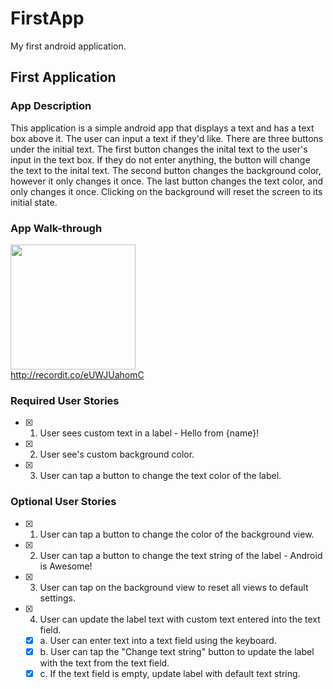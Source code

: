 # FirstApp
My first android application.
## First Application

### App Description
This application is a simple android app that displays a text and has a text box above it. The user can input a text if they'd like. There are three buttons under the initial text. The first button changes the inital text to the user's input in the text box. If they do not enter anything, the button will change the text to the inital text. The second button changes the background color, however it only changes it once. The last button changes the text color, and only changes it once. Clicking on the background will reset the screen to its initial state.

### App Walk-through
<img src="http://recordit.co/eUWJUahomC" width=200><br>
http://recordit.co/eUWJUahomC

### Required User Stories
- [x] 1. User sees custom text in a label - Hello from {name}!
- [x] 2. User see's custom background color.
- [x] 3. User can tap a button to change the text color of the label.

### Optional User Stories
- [x] 1. User can tap a button to change the color of the background view.  
- [x] 2. User can tap a button to change the text string of the label - Android is Awesome!  
- [x] 3. User can tap on the background view to reset all views to default settings.  
- [x] 4. User can update the label text with custom text entered into the text field.  
   - [x] a. User can enter text into a text field using the keyboard.  
   - [x] b. User can tap the "Change text string" button to update the label with the text from the text field.  
   - [x] c. If the text field is empty, update label with default text string.  
